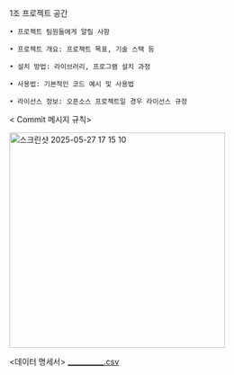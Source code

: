 1조 프로젝트 공간

```
• 프로젝트 팀원들에게 알릴 사항

• 프로젝트 개요: 프로젝트 목표, 기술 스택 등

• 설치 방법: 라이브러리, 프로그램 설치 과정

• 사용법: 기본적인 코드 예시 및 사용법

• 라이선스 정보: 오픈소스 프로젝트일 경우 라이선스 규정
```

< Commit 메시지 규칙>

<img width="383" alt="스크린샷 2025-05-27 17 15 10" src="https://github.com/user-attachments/assets/594ede48-af72-41cd-a7fe-551cdf7ed20a" />




<데이터 명세서>
[__________.csv](https://github.com/user-attachments/files/20477676/__________.csv)
